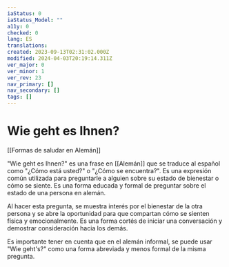```yaml
---
iaStatus: 0
iaStatus_Model: ""
a11y: 0
checked: 0
lang: ES
translations: 
created: 2023-09-13T02:31:02.000Z
modified: 2024-04-03T20:19:14.311Z
ver_major: 0
ver_minor: 1
ver_rev: 23
nav_primary: []
nav_secondary: []
tags: []
---
```

# Wie geht es Ihnen?

[[Formas de saludar en Alemán]]

"Wie geht es Ihnen?" es una frase en [[Alemán]] que se traduce al español como "¿Cómo está usted?" o "¿Cómo se encuentra?". Es una expresión común utilizada para preguntarle a alguien sobre su estado de bienestar o cómo se siente. Es una forma educada y formal de preguntar sobre el estado de una persona en alemán.

Al hacer esta pregunta, se muestra interés por el bienestar de la otra persona y se abre la oportunidad para que compartan cómo se sienten física y emocionalmente. Es una forma cortés de iniciar una conversación y demostrar consideración hacia los demás.

Es importante tener en cuenta que en el alemán informal, se puede usar "Wie geht's?" como una forma abreviada y menos formal de la misma pregunta.